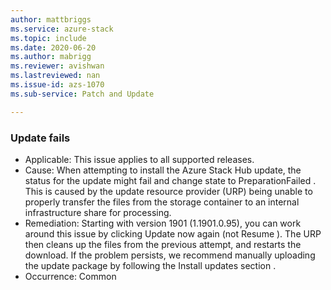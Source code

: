 ```yaml
---
author: mattbriggs
ms.service: azure-stack
ms.topic: include
ms.date: 2020-06-20
ms.author: mabrigg
ms.reviewer: avishwan
ms.lastreviewed: nan
ms.issue-id: azs-1070
ms.sub-service: Patch and Update

---
```

### Update fails

- Applicable: This issue applies to all supported releases.
- Cause: When attempting to install the Azure Stack Hub update, the status for the update might fail and change state to PreparationFailed . This is caused by the update resource provider (URP) being unable to properly transfer the files from the storage container to an internal infrastructure share for processing.
- Remediation: Starting with version 1901 (1.1901.0.95), you can work around this issue by clicking Update now again (not Resume ). The URP then cleans up the files from the previous attempt, and restarts the download. If the problem persists, we recommend manually uploading the update package by following the Install updates section .
- Occurrence: Common